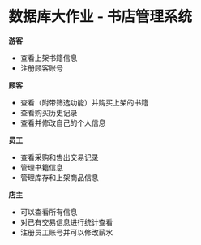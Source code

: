 # 数据库大作业 - 书店管理系统



**游客**

- 查看上架书籍信息
- 注册顾客账号

**顾客**

- 查看（附带筛选功能）并购买上架的书籍
- 查看购买历史记录
- 查看并修改自己的个人信息

**员工**

- 查看采购和售出交易记录
- 管理书籍信息
- 管理库存和上架商品信息

**店主**

- 可以查看所有信息
- 对已有交易信息进行统计查看
- 注册员工账号并可以修改薪水